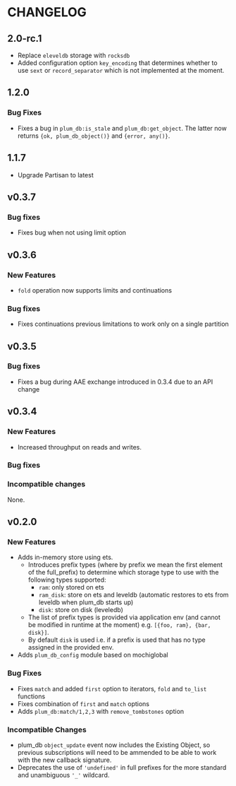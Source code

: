 # CHANGELOG

## 2.0-rc.1
* Replace `eleveldb` storage with `rocksdb`
* Added configuration option `key_encoding` that determines whether to use `sext` or `record_separator` which is not implemented at the moment.

## 1.2.0
### Bug Fixes

* Fixes a bug in `plum_db:is_stale` and `plum_db:get_object`. The latter now
returns `{ok, plum_db_object()}` and `{error, any()}`.

## 1.1.7
* Upgrade Partisan to latest

## v0.3.7


### Bug fixes
* Fixes bug when not using limit option



## v0.3.6
### New Features
* `fold` operation now supports limits and continuations

### Bug fixes
* Fixes continuations previous limitations to work only on a single partition


## v0.3.5


### Bug fixes
* Fixes a bug during AAE exchange introduced in 0.3.4 due to an API change

## v0.3.4

### New Features

* Increased throughput on reads and writes.

### Bug fixes

### Incompatible changes
None.

## v0.2.0

### New Features

* Adds in-memory store using ets.
    * Introduces prefix types (where by prefix we mean the first element of the full_prefix) to determine which storage type to use with the following types supported:
        * `ram`: only stored on ets
        * `ram_disk`: store on ets and leveldb (automatic restores to ets from leveldb when plum_db starts up)
        * `disk`: store on disk (leveledb)
    * The list of prefix types is provided via application env (and cannot be modified in runtime at the moment) e.g. `[{foo, ram}, {bar, disk}]`.
    * By default `disk` is used i.e. if a prefix is used that has no type assigned in the provided env.
* Adds `plum_db_config` module based on mochiglobal

### Bug Fixes

* Fixes `match` and added `first` option to iterators, `fold` and `to_list` functions
* Fixes combination of `first` and `match` options
* Adds `plum_db:match/1,2,3` with `remove_tombstones` option

### Incompatible Changes

* plum_db `object_update` event now includes the Existing Object, so previous subscriptions will need to be ammended to be able to work with the new callback signature.
* Deprecates the use of `'undefined'` in full prefixes for the more standard and unambiguous `'_'` wildcard.